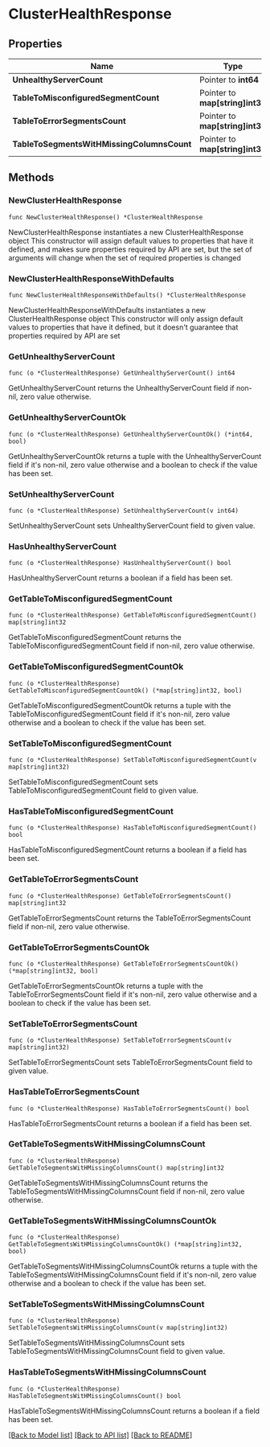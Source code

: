 # ClusterHealthResponse

## Properties

Name | Type | Description | Notes
------------ | ------------- | ------------- | -------------
**UnhealthyServerCount** | Pointer to **int64** |  | [optional] 
**TableToMisconfiguredSegmentCount** | Pointer to **map[string]int32** |  | [optional] 
**TableToErrorSegmentsCount** | Pointer to **map[string]int32** |  | [optional] 
**TableToSegmentsWitHMissingColumnsCount** | Pointer to **map[string]int32** |  | [optional] 

## Methods

### NewClusterHealthResponse

`func NewClusterHealthResponse() *ClusterHealthResponse`

NewClusterHealthResponse instantiates a new ClusterHealthResponse object
This constructor will assign default values to properties that have it defined,
and makes sure properties required by API are set, but the set of arguments
will change when the set of required properties is changed

### NewClusterHealthResponseWithDefaults

`func NewClusterHealthResponseWithDefaults() *ClusterHealthResponse`

NewClusterHealthResponseWithDefaults instantiates a new ClusterHealthResponse object
This constructor will only assign default values to properties that have it defined,
but it doesn't guarantee that properties required by API are set

### GetUnhealthyServerCount

`func (o *ClusterHealthResponse) GetUnhealthyServerCount() int64`

GetUnhealthyServerCount returns the UnhealthyServerCount field if non-nil, zero value otherwise.

### GetUnhealthyServerCountOk

`func (o *ClusterHealthResponse) GetUnhealthyServerCountOk() (*int64, bool)`

GetUnhealthyServerCountOk returns a tuple with the UnhealthyServerCount field if it's non-nil, zero value otherwise
and a boolean to check if the value has been set.

### SetUnhealthyServerCount

`func (o *ClusterHealthResponse) SetUnhealthyServerCount(v int64)`

SetUnhealthyServerCount sets UnhealthyServerCount field to given value.

### HasUnhealthyServerCount

`func (o *ClusterHealthResponse) HasUnhealthyServerCount() bool`

HasUnhealthyServerCount returns a boolean if a field has been set.

### GetTableToMisconfiguredSegmentCount

`func (o *ClusterHealthResponse) GetTableToMisconfiguredSegmentCount() map[string]int32`

GetTableToMisconfiguredSegmentCount returns the TableToMisconfiguredSegmentCount field if non-nil, zero value otherwise.

### GetTableToMisconfiguredSegmentCountOk

`func (o *ClusterHealthResponse) GetTableToMisconfiguredSegmentCountOk() (*map[string]int32, bool)`

GetTableToMisconfiguredSegmentCountOk returns a tuple with the TableToMisconfiguredSegmentCount field if it's non-nil, zero value otherwise
and a boolean to check if the value has been set.

### SetTableToMisconfiguredSegmentCount

`func (o *ClusterHealthResponse) SetTableToMisconfiguredSegmentCount(v map[string]int32)`

SetTableToMisconfiguredSegmentCount sets TableToMisconfiguredSegmentCount field to given value.

### HasTableToMisconfiguredSegmentCount

`func (o *ClusterHealthResponse) HasTableToMisconfiguredSegmentCount() bool`

HasTableToMisconfiguredSegmentCount returns a boolean if a field has been set.

### GetTableToErrorSegmentsCount

`func (o *ClusterHealthResponse) GetTableToErrorSegmentsCount() map[string]int32`

GetTableToErrorSegmentsCount returns the TableToErrorSegmentsCount field if non-nil, zero value otherwise.

### GetTableToErrorSegmentsCountOk

`func (o *ClusterHealthResponse) GetTableToErrorSegmentsCountOk() (*map[string]int32, bool)`

GetTableToErrorSegmentsCountOk returns a tuple with the TableToErrorSegmentsCount field if it's non-nil, zero value otherwise
and a boolean to check if the value has been set.

### SetTableToErrorSegmentsCount

`func (o *ClusterHealthResponse) SetTableToErrorSegmentsCount(v map[string]int32)`

SetTableToErrorSegmentsCount sets TableToErrorSegmentsCount field to given value.

### HasTableToErrorSegmentsCount

`func (o *ClusterHealthResponse) HasTableToErrorSegmentsCount() bool`

HasTableToErrorSegmentsCount returns a boolean if a field has been set.

### GetTableToSegmentsWitHMissingColumnsCount

`func (o *ClusterHealthResponse) GetTableToSegmentsWitHMissingColumnsCount() map[string]int32`

GetTableToSegmentsWitHMissingColumnsCount returns the TableToSegmentsWitHMissingColumnsCount field if non-nil, zero value otherwise.

### GetTableToSegmentsWitHMissingColumnsCountOk

`func (o *ClusterHealthResponse) GetTableToSegmentsWitHMissingColumnsCountOk() (*map[string]int32, bool)`

GetTableToSegmentsWitHMissingColumnsCountOk returns a tuple with the TableToSegmentsWitHMissingColumnsCount field if it's non-nil, zero value otherwise
and a boolean to check if the value has been set.

### SetTableToSegmentsWitHMissingColumnsCount

`func (o *ClusterHealthResponse) SetTableToSegmentsWitHMissingColumnsCount(v map[string]int32)`

SetTableToSegmentsWitHMissingColumnsCount sets TableToSegmentsWitHMissingColumnsCount field to given value.

### HasTableToSegmentsWitHMissingColumnsCount

`func (o *ClusterHealthResponse) HasTableToSegmentsWitHMissingColumnsCount() bool`

HasTableToSegmentsWitHMissingColumnsCount returns a boolean if a field has been set.


[[Back to Model list]](../README.md#documentation-for-models) [[Back to API list]](../README.md#documentation-for-api-endpoints) [[Back to README]](../README.md)


